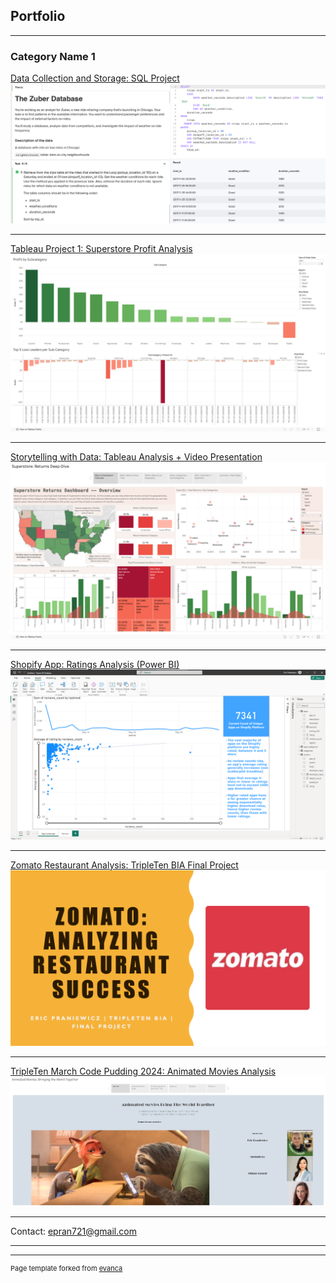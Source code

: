 ## Portfolio

---

### Category Name 1 

[Data Collection and Storage: SQL Project](https://github.com/epraniewicz/Data-Projects-TripleTen/tree/606f58d125e029208e6741583bf2c676cb401242/SQL%20Project)
<img src="https://github.com/epraniewicz/epraniewicz.github.io/blob/444e5827665ca5402ea6176e2900fcbce081e294/images/SQL%20Thumb.png"/>

---
[Tableau Project 1: Superstore Profit Analysis](https://github.com/epraniewicz/Data-Projects-TripleTen/tree/d5b812f2eef3faf77e7bbd3f898a22b5147c5c2f/Sprint%204_Tableau_Project)
<img src="https://github.com/epraniewicz/epraniewicz.github.io/blob/444e5827665ca5402ea6176e2900fcbce081e294/images/Tableau%20Thumb.png"/>

---
[Storytelling with Data: Tableau Analysis + Video Presentation](https://github.com/epraniewicz/Data-Projects-TripleTen/tree/f415075cbe8492df0655ec7f6858ed29555804da/Sprint_5_Packet_EP_1712281826)
<img src="https://github.com/epraniewicz/epraniewicz.github.io/blob/444e5827665ca5402ea6176e2900fcbce081e294/images/Storytelling%20Thumb.png"/>

---
[Shopify App: Ratings Analysis (Power BI)](https://github.com/epraniewicz/Data-Projects-TripleTen/tree/c5362c825bde6898669c7e846811308d5f3d6f09/EP_BIA_Sprint_6_Project_1713035282)
<img src="https://github.com/epraniewicz/epraniewicz.github.io/blob/444e5827665ca5402ea6176e2900fcbce081e294/images/BI%20Thumb.png"/>

---
[Zomato Restaurant Analysis: TripleTen BIA Final Project](https://github.com/epraniewicz/Data-Projects-TripleTen/tree/907bf6d19242143e0f0d104b9f8b00c109236848/Eric_Praniewicz_Final_Project_1715704422)
<img src="https://github.com/epraniewicz/epraniewicz.github.io/blob/444e5827665ca5402ea6176e2900fcbce081e294/images/Final%20Project%20Thumb.png"/>

---
[TripleTen March Code Pudding 2024: Animated Movies Analysis](https://github.com/epraniewicz/Data-Projects-TripleTen/tree/a06a98c15dfd6fa37b4b44831ca97fab854dc02c/TripleTen%20March%20Code%20Pudding%20-%20Animated%20Movies)
<img src="https://github.com/epraniewicz/epraniewicz.github.io/blob/444e5827665ca5402ea6176e2900fcbce081e294/images/CodePuddingThumb.png"/>

---

Contact: epran721@gmail.com

---




---
<p style="font-size:11px">Page template forked from <a href="https://github.com/evanca/quick-portfolio">evanca</a></p>
<!-- Remove above link if you don't want to attibute -->
